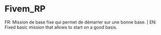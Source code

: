 # Fivem_RP
FR: Mission de base fixe qui permet de démarrer sur une bonne base. | EN: Fixed basic mission that allows to start on a good basis.
